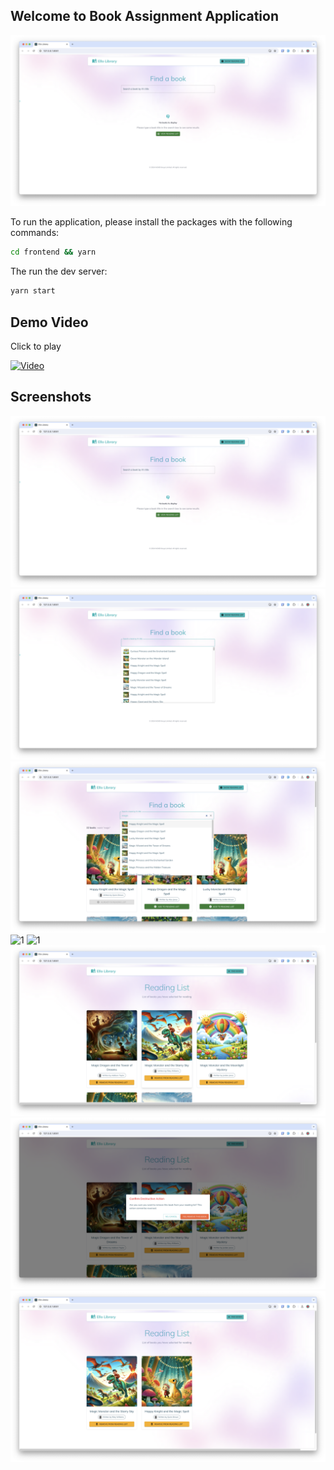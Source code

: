 ## Welcome to Book Assignment Application

![1](/frontend/screens/1.png)

To run the application, please install the packages with the following commands:

```bash
cd frontend && yarn
```

The run the dev server:

```bash
yarn start
```

## Demo Video

Click to play

[![Video](https://img.youtube.com/vi/0ubrR66xFWc/0.jpg)](https://www.youtube.com/watch?v=0ubrR66xFWc)

## Screenshots

![1](/frontend/screens/1.png)
![1](/frontend/screens/2.png)
![1](/frontend/screens/3.png)
![1](/frontend/screens/4.png)
![1](/frontend/screens/5.png)
![1](/frontend/screens/6.png)
![1](/frontend/screens/7.png)
![1](/frontend/screens/8.png)

